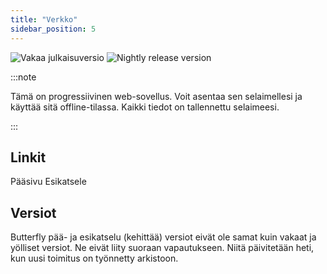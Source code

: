 ```yaml
---
title: "Verkko"
sidebar_position: 5
---
```


![Vakaa julkaisuversio](https://img.shields.io/badge/dynamic/yaml?color=c4840d&label=Stable&query=%24.version&url=https%3A%2F%2Fraw.githubusercontent.com%2FLinwoodDev%2Fbutterfly%2Fstable%2Fapp%2Fpubspec.yaml&style=for-the-badge) ![Nightly release version](https://img.shields.io/badge/dynamic/yaml?color=f7d28c&label=Nightly&query=%24.version&url=https%3A%2F%2Fraw.githubusercontent.com%2FLinwoodDev%2Fbutterfly%2Fnightly%2Fapp%2Fpubspec.yaml&style=for-the-badge)

:::note

Tämä on progressiivinen web-sovellus. Voit asentaa sen selaimellesi ja käyttää sitä offline-tilassa. Kaikki tiedot on tallennettu selaimeesi.

:::


## Linkit

<div className="row margin-bottom--lg padding--sm">
<Link className="button button--outline button--info button--lg margin--sm" href="https://butterfly.linwood.dev">
  Pääsivu
</Link>
<Link className="button button--outline button--danger button--lg margin--sm" href="https://preview.butterfly.linwood.dev">
  Esikatsele
</Link>
</div>

## Versiot

Butterfly pää- ja esikatselu (kehittää) versiot eivät ole samat kuin vakaat ja yölliset versiot. Ne eivät liity suoraan vapautukseen. Niitä päivitetään heti, kun uusi toimitus on työnnetty arkistoon.
